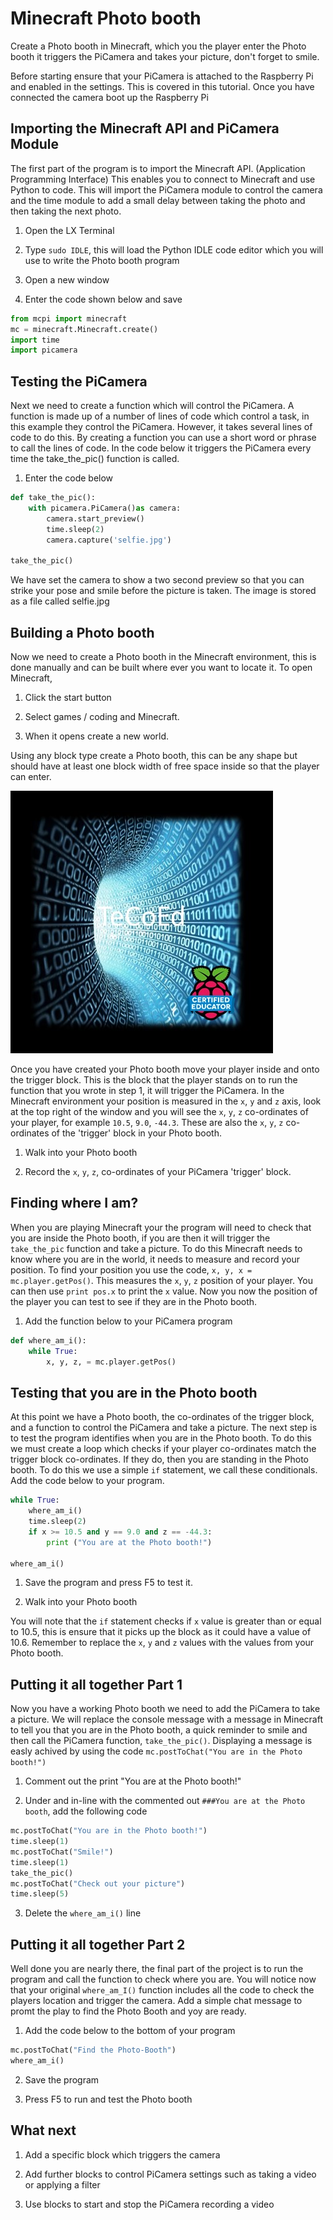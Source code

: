 # Minecraft Photo booth

Create a Photo booth in Minecraft, which you the player enter the Photo booth it triggers the PiCamera and takes your picture, don't forget to smile.

Before starting ensure that your PiCamera is attached to the Raspberry Pi and enabled in the settings.  This is covered in this tutorial.  Once you have connected the camera boot up the Raspberry Pi

## Importing the Minecraft API and PiCamera Module

The first part of the program is to import the Minecraft API. (Application Programming Interface) This enables you to connect to Minecraft and use Python to code.
This will import the PiCamera module to control the camera and the time module to add a small delay between taking the photo and then taking the next photo.

1. Open the LX Terminal

2. Type `sudo IDLE`, this will load the Python IDLE code editor which you will use to write the Photo booth program

3. Open a new window

4. Enter the code shown below and save    
   
``` python
from mcpi import minecraft​
​mc = minecraft.Minecraft.create()
import time
import picamera
```

## Testing the PiCamera

Next we need to create a function which will control the PiCamera.  A function is made up of a number of lines of code which control a task, in this example they control the PiCamera.  However, it takes several lines of code to do this. By creating a function you can use a short word or phrase to call the lines of code.  In the code below it triggers the PiCamera every time the take_the_pic() function is called.   

1. Enter the code below

``` python
def take_the_pic():
	with picamera.PiCamera()as camera:
		camera.start_preview()
		time.sleep(2)
		camera.capture('selfie.jpg')

take_the_pic()		
``` 	

We have set the camera to show a two second preview so that you can strike your pose and smile before the picture is taken.  The image is stored as a file called
selfie.jpg

## Building a Photo booth 

Now we need to create a Photo booth in the Minecraft environment, this is done manually and can be built where ever you want to locate it.  To open Minecraft, 

1. Click the start button

2. Select games / coding and Minecraft.  

3. When it opens create a new world.

Using any block type create a Photo booth, this can be any shape but should have at least one block width of free space inside so that the player can enter.

![](images/Photobooth.jpg)

Once you have created your Photo booth move your player inside and onto the trigger block.  This is the block that the player stands on to run the function that 
you wrote in step 1, it will trigger the PiCamera.  In the Minecraft environment your position is measured in the `x`, `y` and `z` axis, look at the top right of the window and you will see the `x`, `y`, `z` co-ordinates of your player, for example `10.5`, `9.0`, `-44.3`.  These are also the `x`, `y`, `z` co-ordinates of the 'trigger' block in your Photo booth.
 
1. Walk into your Photo booth

2. Record the `x`, `y`, `z`, co-ordinates of your PiCamera 'trigger' block.

## Finding where I am?

When you are playing Minecraft your the program will need to check that you are inside the Photo booth, if you are then it will trigger the `take_the_pic` function and take a picture.  To do this Minecraft needs to know where you are in the world, it needs to measure and record your position.   To find your position you use the code, `x, y, x = mc.player.getPos()`.  This measures the `x`, `y`, `z` position of your player.  You can then use `print pos.x` to print the `x` value.  Now you now the position of the player you can test to see if they are in the Photo booth. 

1. Add the function below to your PiCamera program

``` python
def where_am_i():
	while True:
		x, y, z, = mc.player.getPos()
```
	
## Testing that you are in the Photo booth 
 
At this point we have a Photo booth, the co-ordinates of the trigger block, and a function to control the PiCamera and take a picture.  The next step is to test the program identifies when you are in the Photo booth.  To do this we must create a loop which checks if your player co-ordinates match the trigger block co-ordinates. If they do, then you are standing in the Photo booth.  To do this we use a simple `if` statement, we call these conditionals.  Add the code below to your program. 

```python
while True:
	where_am_i()
	time.sleep(2)
	if x >= 10.5 and y == 9.0 and z == -44.3:
		print ("You are at the Photo booth!")   

where_am_i()		
```

1. Save the program and press F5 to test it.

2. Walk into your Photo booth

You will note that the `if` statement checks if `x` value is greater than or equal to 10.5, this is ensure that it picks up the block as it could have a value of 10.6.  Remember to replace the `x`, `y` and `z` values with the values from your Photo booth.

## Putting it all together Part 1

Now you have a working Photo booth we need to add the PiCamera to take a picture.   We will replace the console message with a message in Minecraft to tell you that you are in the Photo booth, a quick reminder to smile and then call the PiCamera function, `take_the_pic()`.  Displaying a message is easly achived by using the code `mc.postToChat("You are in the Photo booth!")`    
 
1. Comment out the print "You are at the Photo booth!"   

2. Under and in-line with the commented out `###You are at the Photo booth`, add the following code

```python
mc.postToChat("You are in the Photo booth!")
time.sleep(1)
mc.postToChat("Smile!")
time.sleep(1)
take_the_pic()
mc.postToChat("Check out your picture")
time.sleep(5)
```
3. Delete the `where_am_i()` line	

## Putting it all together Part 2

Well done you are nearly there, the final part of the project is to run the program and call the function to check where you are.  You will notice now that your original `where_am_I()` function includes all the code to check the players location and trigger the camera.  Add a simple chat message to promt the play to find the Photo Booth and yoy are ready.  

1. Add the code below to the bottom of your program

```python
mc.postToChat("Find the Photo-Booth")
where_am_i()
```
2. Save the program

3. Press F5 to run and test the Photo booth

## What next

1. Add a specific block which triggers the camera

2. Add further blocks to control PiCamera settings such as taking a video or applying a filter 

3. Use blocks to start and stop the PiCamera recording a video

